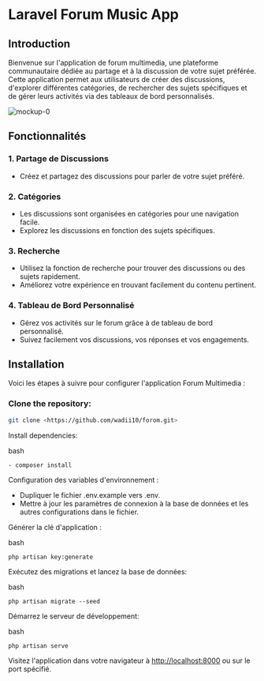# Laravel Forum Music App

## Introduction

Bienvenue sur l'application de forum multimedia, une plateforme communautaire dédiée au partage et à la discussion de votre sujet préférée. Cette application permet aux utilisateurs de créer des discussions, d'explorer différentes catégories, de rechercher des sujets spécifiques et de gérer leurs activités via des tableaux de bord personnalisés.

![mockup-0](https://github.com/aldiandarwin/forum-app/assets/70283015/ca0a4718-149e-4651-9237-dd5cb1bb1e69)

## Fonctionnalités

### 1. Partage de Discussions

- Créez et partagez des discussions pour parler de votre sujet préféré.

### 2. Catégories

- Les discussions sont organisées en catégories pour une navigation facile.
- Explorez les discussions en fonction des sujets spécifiques.

### 3. Recherche

- Utilisez la fonction de recherche pour trouver des discussions ou des sujets rapidement.
- Améliorez votre expérience en trouvant facilement du contenu pertinent.

### 4. Tableau de Bord Personnalisé

- Gérez vos activités sur le forum grâce à de tableau de bord personnalisé.
- Suivez facilement vos discussions, vos réponses et vos engagements.

## Installation

Voici les étapes à suivre pour configurer l'application Forum Multimedia :

### **Clone the repository:**

```bash
git clone <https://github.com/wadii10/forom.git>
```

Install dependencies:

bash

```Copier le code
- composer install
```

Configuration des variables d'environnement :

- Dupliquer le fichier .env.example vers .env.
- Mettre à jour les paramètres de connexion à la base de données et les autres configurations dans le fichier.

Générer la clé d'application :

bash

```Copier le code
php artisan key:generate
```

Exécutez des migrations et lancez la base de données:

bash

```Copier le code
php artisan migrate --seed
```

Démarrez le serveur de développement:

bash

```Copier code
php artisan serve
```

Visitez l'application dans votre navigateur à <http://localhost:8000> ou sur le port spécifié.